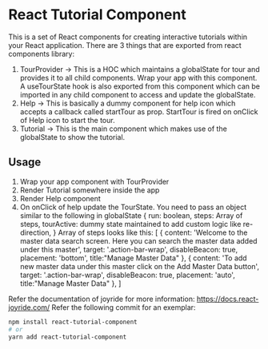 # React Tutorial Component

This is a set of React components for creating interactive tutorials within your React application.
There are 3 things that are exported from react components library:
1. TourProvider -> This is a HOC which maintains a globalState for tour and provides it to all child components. Wrap your app with this component. A useTourState hook is also exported from this component which can be imported in any child component to access and update the globalState.
2. Help -> This is basically a dummy component for help icon which accepts a callback called startTour as prop. StartTour is fired on onClick of Help icon to start the tour. 
3. Tutorial -> This is the main component which makes use of the globalState to show the tutorial. 

## Usage
1. Wrap your app component with TourProvider
2. Render Tutorial somewhere inside the app
3. Render Help component
4. On onClick of help update the TourState. You need to pass an object similar to the following in globalState
    {
      run: boolean,
      steps: Array of steps,
      tourActive: dummy state maintained to add custom logic like re-direction,
    }
Array of steps looks like this:
[
  {
      content:
        'Welcome to the master data search screen. Here you can search the master data added under this master',
      target: '.action-bar-wrap',
      disableBeacon: true,
      placement: 'bottom',
      title:"Manage Master Data"
    },
    {
      content:
        'To add new master data under this master click on the Add Master Data button',
      target: '.action-bar-wrap',
      disableBeacon: true,
      placement: 'auto',
      title:"Manage Master Data"
    },
]

Refer the documentation of joyride for more information: https://docs.react-joyride.com/
Refer the following commit for an exemplar: 
```bash
npm install react-tutorial-component
# or
yarn add react-tutorial-component
